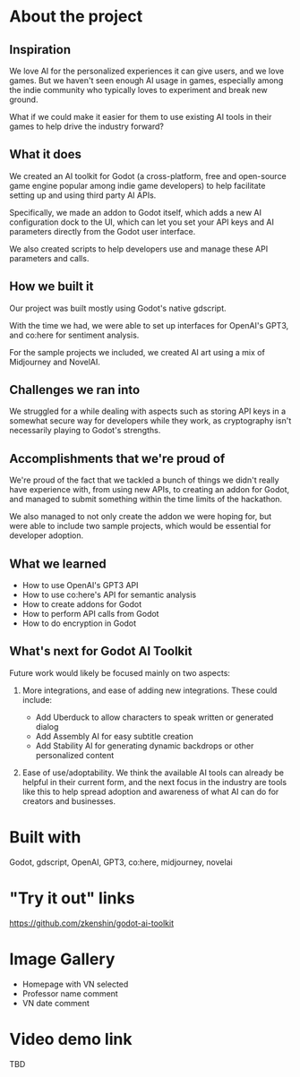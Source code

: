 # About the project

## Inspiration

We love AI for the personalized experiences it can give users, and we love games. But we haven't seen enough AI usage in games, especially among the indie community who typically loves to experiment and break new ground.

What if we could make it easier for them to use existing AI tools in their games to help drive the industry forward?

## What it does

We created an AI toolkit for Godot (a cross-platform, free and open-source game engine popular among indie game developers) to help facilitate setting up and using third party AI APIs.

Specifically, we made an addon to Godot itself, which adds a new AI configuration dock to the UI, which can let you set your API keys and AI parameters directly from the Godot user interface.

We also created scripts to help developers use and manage these API parameters and calls.

## How we built it

Our project was built mostly using Godot's native gdscript.

With the time we had, we were able to set up interfaces for OpenAI's GPT3, and co:here for sentiment analysis.

For the sample projects we included, we created AI art using a mix of Midjourney and NovelAI.

## Challenges we ran into

We struggled for a while dealing with aspects such as storing API keys in a somewhat secure way for developers while they work, as cryptography isn't necessarily playing to Godot's strengths.

## Accomplishments that we're proud of

We're proud of the fact that we tackled a bunch of things we didn't really have experience with, from using new APIs, to creating an addon for Godot, and managed to submit something within the time limits of the hackathon.

We also managed to not only create the addon we were hoping for, but were able to include two sample projects, which would be essential for developer adoption.

## What we learned

- How to use OpenAI's GPT3 API
- How to use co:here's API for semantic analysis
- How to create addons for Godot
- How to perform API calls from Godot
- How to do encryption in Godot


## What's next for Godot AI Toolkit

Future work would likely be focused mainly on two aspects:

1. More integrations, and ease of adding new integrations. These could include:
    - Add Uberduck to allow characters to speak written or generated dialog
    - Add Assembly AI for easy subtitle creation
    - Add Stability AI for generating dynamic backdrops or other personalized content


2. Ease of use/adoptability. We think the available AI tools can already be helpful in their current form, and the next focus in the industry are tools like this to help spread adoption and awareness of what AI can do for creators and businesses.

# Built with

Godot, gdscript, OpenAI, GPT3, co:here, midjourney, novelai

# "Try it out" links

https://github.com/zkenshin/godot-ai-toolkit

# Image Gallery
- Homepage with VN selected
- Professor name comment
- VN date comment

# Video demo link

TBD